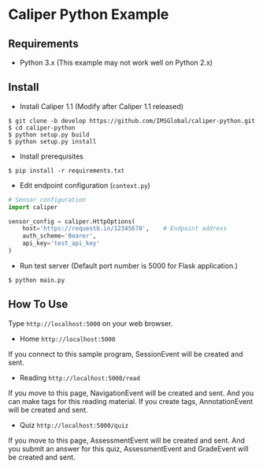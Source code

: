 # Caliper Python Example

## Requirements

* Python 3.x (This example may not work well on Python 2.x)

## Install

* Install Caliper 1.1 (Modify after Caliper 1.1 released)

```
$ git clone -b develop https://github.com/IMSGlobal/caliper-python.git
$ cd caliper-python
$ python setup.py build
$ python setup.py install
```
* Install prerequisites

```
$ pip install -r requirements.txt
```

* Edit endpoint configuration (`context.py`)

```python
# Sensor configuration
import caliper

sensor_config = caliper.HttpOptions(
    host='https://requestb.in/12345678',    # Endpoint address
    auth_scheme='Bearer',
    api_key='test_api_key'
)
```

* Run test server (Default port number is 5000 for Flask application.)

```
$ python main.py
```

## How To Use

Type `http://localhost:5000` on your web browser.

* Home `http://localhost:5000`

If you connect to this sample program, SessionEvent will be created and sent.

* Reading `http://localhost:5000/read`

If you move to this page, NavigationEvent will be created and sent. And you can make tags for this reading material. If you create tags, AnnotationEvent will be created and sent. 

* Quiz `http://localhost:5000/quiz`

If you move to this page, AssessmentEvent will be created and sent. And you submit an answer for this quiz, AssessmentEvent and GradeEvent will be created and sent.